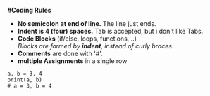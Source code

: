 **#Coding Rules**

* **No semicolon at end of line.** The line just ends.
* **Indent is 4 (four) spaces.** Tab is accepted, but i don't like Tabs.
* **Code Blocks** (if/else, loops, functions, ..)  
    *Blocks are formed by **indent**, instead of curly braces.*
* **Comments** are done with '#'.
* **multiple Assignments** in a single row
```
a, b = 3, 4
print(a, b)
# a = 3, b = 4
```
